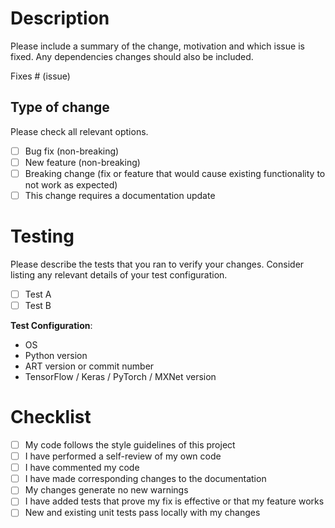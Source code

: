 # Description

Please include a summary of the change, motivation and which issue is fixed. Any dependencies changes should also be included.

Fixes # (issue)

## Type of change

Please check all relevant options.

- [ ] Bug fix (non-breaking)
- [ ] New feature (non-breaking)
- [ ] Breaking change (fix or feature that would cause existing functionality to not work as expected)
- [ ] This change requires a documentation update

# Testing

Please describe the tests that you ran to verify your changes. Consider listing any relevant details of your test configuration.

- [ ] Test A
- [ ] Test B

**Test Configuration**:
- OS
- Python version
- ART version or commit number
- TensorFlow / Keras / PyTorch / MXNet version

# Checklist

- [ ] My code follows the style guidelines of this project
- [ ] I have performed a self-review of my own code
- [ ] I have commented my code
- [ ] I have made corresponding changes to the documentation
- [ ] My changes generate no new warnings
- [ ] I have added tests that prove my fix is effective or that my feature works
- [ ] New and existing unit tests pass locally with my changes

